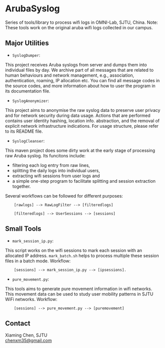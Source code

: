ArubaSyslog
===========

Series of tools/library to process wifi logs in OMNI-Lab, SJTU, China.
Note: These tools work on the original aruba wifi logs collected in our campus.


Major Utilities
---------------

* `SyslogDumper`:

This project receives Aruba syslogs from server and dumps them into individual
files by day. We archive part of all messages that are related to human
behaviours and network management, e.g., association, authentication, roaming,
IP allocation etc. You can find all message codes in the source codes, and more
information about how to user the program in its documentation file.

* `SyslogAnonymizer`:

This project aims to anonymise the raw syslog data to preserve user privacy and
for network security during data usage. Actions that are performed contains
user identity hashing, location info. abstraction, and the removal of explicit
network infrastructure indications. For usage structure, please refer to its
README file.

* `SyslogCleanser`:

This maven project does some dirty work at the early stage of processing raw
Aruba syslog.  Its funcitons include:

* filtering each log entry from raw lines,
* splitting the daily logs into individual users,
* extracting wifi sessions from user logs and
* a simple one-step program to facilitate splitting and session extraction
together.

Several workflows can be followed for different purposes:

        [rawlogs] --> RawLogFilter --> [filteredlogs]

        [filteredlogs] --> UserSessions --> [sessions]


Small Tools
-----------

* `mark_session_ip.py`:

This script works on the wifi sessions to mark each session with an allocated
IP address.  `mark_batch.sh` helps to process multiple these session files in
a batch mode. Workflow:

        [sessions] --> mark_session_ip.py --> [ipsessions].

* `pure_movement.py`:

This tools aims to generate pure movement information in wifi networks. This
movement data can be used to study user mobility patterns in SJTU WiFi
networks. Workflow:

        [sessions] --> pure_movement.py --> [puremovement]


Contact
--------

Xiaming Chen, SJTU  
chenxm35@gmail.com
